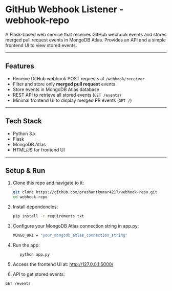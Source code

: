 # GitHub Webhook Listener - webhook-repo

A Flask-based web service that receives GitHub webhook events and stores merged pull request events in MongoDB Atlas. Provides an API and a simple frontend UI to view stored events.

---

## Features

- Receive GitHub webhook POST requests at `/webhook/receiver`
- Filter and store only **merged pull request** events
- Store events in MongoDB Atlas database
- REST API to retrieve all stored events (`GET /events`)
- Minimal frontend UI to display merged PR events (`GET /`)

---

## Tech Stack

- Python 3.x
- Flask
- MongoDB Atlas
- HTML/JS for frontend UI

---

## Setup & Run

1. Clone this repo and navigate to it:

   ```bash
   git clone https://github.com/prashantkumar4217/webhook-repo.git
   cd webhook-repo
2. Install dependencies:

   ```bash
   pip install -r requirements.txt
   
3. Configure your MongoDB Atlas connection string in app.py:
   ```bash
   MONGO_URI = "your_mongodb_atlas_connection_string"
4. Run the app:
      ```bash
         python app.py

5. Access the frontend UI at: http://127.0.0.1:5000/
6. API to get stored events:
 ```bash
GET /events


               


   
